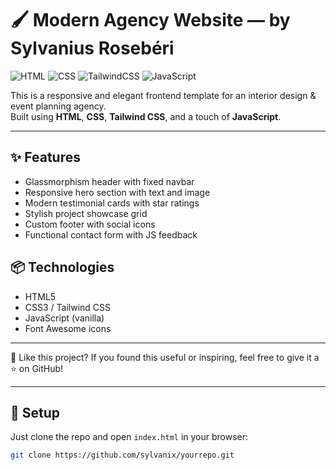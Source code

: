 # 🖌️ Modern Agency Website — by Sylvanius Rosebéri



![HTML](https://img.shields.io/badge/HTML5-E34F26?style=flat-square&logo=html5&logoColor=white)
![CSS](https://img.shields.io/badge/CSS3-1572B6?style=flat-square&logo=css3&logoColor=white)
![TailwindCSS](https://img.shields.io/badge/Made%20with-TailwindCSS-38bdf8?logo=tailwindcss&logoColor=white&style=flat-square)
![JavaScript](https://img.shields.io/badge/JavaScript-F7DF1E?style=flat-square&logo=javascript&logoColor=black)

This is a responsive and elegant frontend template for an interior design & event planning agency.  
Built using **HTML**, **CSS**, **Tailwind CSS**, and a touch of **JavaScript**.

---

## ✨ Features

- Glassmorphism header with fixed navbar  
- Responsive hero section with text and image  
- Modern testimonial cards with star ratings  
- Stylish project showcase grid  
- Custom footer with social icons  
- Functional contact form with JS feedback

## 📦 Technologies

- HTML5  
- CSS3 / Tailwind CSS  
- JavaScript (vanilla)  
- Font Awesome icons

---

🙌 Like this project?
If you found this useful or inspiring, feel free to give it a ⭐️ on GitHub!

---

## 🚀 Setup

Just clone the repo and open `index.html` in your browser:

```bash
git clone https://github.com/sylvanix/yourrepo.git

